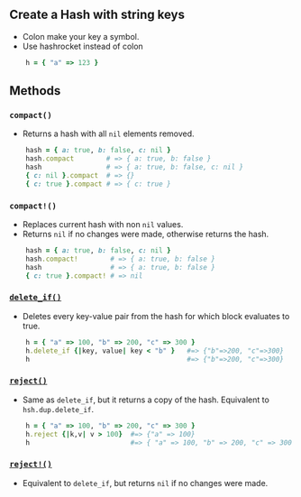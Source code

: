 ## Create a Hash with string keys

- Colon make your key a symbol.
- Use hashrocket instead of colon

```Ruby
    h = { "a" => 123 }
```

## Methods

### `compact()`

- Returns a hash with all `nil` elements removed.

```Ruby
    hash = { a: true, b: false, c: nil }
    hash.compact        # => { a: true, b: false }
    hash                # => { a: true, b: false, c: nil }
    { c: nil }.compact  # => {}
    { c: true }.compact # => { c: true }
```

### `compact!()`

- Replaces current hash with non `nil` values.
- Returns `nil` if no changes were made, otherwise returns the hash.

```Ruby
    hash = { a: true, b: false, c: nil }
    hash.compact!        # => { a: true, b: false }
    hash                 # => { a: true, b: false }
    { c: true }.compact! # => nil
```

### [`delete_if()`](https://apidock.com/ruby/Hash/delete_if)

- Deletes every key-value pair from the hash for which block evaluates to true.

```Ruby
    h = { "a" => 100, "b" => 200, "c" => 300 }
    h.delete_if {|key, value| key < "b" }   #=> {"b"=>200, "c"=>300}
    h                                       #=> {"b"=>200, "c"=>300}
```

### [`reject()`](https://apidock.com/ruby/Hash/reject)

- Same as `delete_if`, but it returns a copy of the hash. Equivalent to `hsh.dup.delete_if`.

```Ruby
    h = { "a" => 100, "b" => 200, "c" => 300 }
    h.reject {|k,v| v > 100}  #=> {"a" => 100}
    h                         #=> { "a" => 100, "b" => 200, "c" => 300 }

```

### [`reject!()`](https://apidock.com/ruby/Hash/reject!)

- Equivalent to `delete_if`, but returns `nil` if no changes were made.
